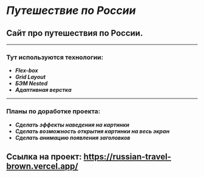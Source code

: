 # ***Путешествие по России***

## Сайт про путешествия по России.

___
### **Тут используются технологии:**
+ ***Flex-box***
+ ***Grid Layout***
+ ***БЭМ Nested***
+ ***Адаптивная верстка***
___
### **Планы по доработке проекта:**
+ ***Сделать эффекты наведения на картинки***
+ ***Сделать возможность открытия картинки на весь экран***
+ ***Сделать анимацию появления заголовков***



## Ссылка на проект: **https://russian-travel-brown.vercel.app/**



